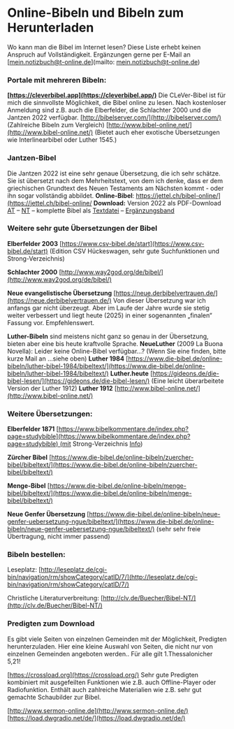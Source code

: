 # Online-Bibeln und Bibeln zum Herunterladen

Wo kann man die Bibel im Internet lesen?
Diese Liste erhebt keinen Anspruch auf Vollständigkeit.
Ergänzungen gerne per E-Mail an [mein.notizbuch@t-online.de](mailto: mein.notizbuch@t-online.de)

### Portale mit mehreren Bibeln:

**[https://cleverbibel.app](https://cleverbibel.app/)** Die CLeVer-Bibel ist für mich die sinnvollste Möglichkeit, die Bibel online zu lesen. Nach kostenloser Anmeldung sind z.B. auch die Elberfelder, die Schlachter 2000 und die Jantzen 2022 verfügbar.
[http://bibelserver.com/](http://bibelserver.com/) (Zahlreiche Bibeln zum Vergleich)
[http://www.bibel-online.net/](http://www.bibel-online.net/) (Bietet auch eher exotische Übersetzungen wie Interlinearbibel oder Luther 1545.)

### Jantzen-Bibel
Die Jantzen 2022 ist eine sehr genaue Übersetzung, die ich sehr schätze. Sie ist übersetzt nach dem Mehrheitstext, von dem ich denke, dass er dem griechischen Grundtext des Neuen Testaments am Nächsten kommt - oder ihn sogar vollständig abbildet.
**Online-Bibel**: https://jettel.ch/bibel-online/](https://jettel.ch/bibel-online/
**Download:** Version 2022 als PDF-Download
[AT](https://jettel.ch/wp-content/uploads/2022/08/AT-in-deutscher-Fassung-Je-Zeile-1Vers-inkl-Fn-Aug.2022.pdf) – [NT](https://jettel.ch/wp-content/uploads/2022/08/NT-in-deutscher-Fassung-je-Zeile-1Vers-Aug.2022.pdf) – komplette Bibel als [Textdatei](https://jettel.ch/wp-content/uploads/2022/08/Bd1-Nov2021-ohneFP.txt) – [Ergänzungsband](https://jettel.ch/wp-content/uploads/2022/08/Ergaenzungsband-Jul2022.pdf)

### Weitere sehr gute Übersetzungen der Bibel

**Elberfelder 2003** [https://www.csv-bibel.de/start](https://www.csv-bibel.de/start)
(Edition CSV Hückeswagen, sehr gute Suchfunktionen und Strong-Verzeichnis) 

**Schlachter 2000** [http://www.way2god.org/de/bibel/](http://www.way2god.org/de/bibel/)

**Neue evangelistische Übersetzung** [https://neue.derbibelvertrauen.de/](https://neue.derbibelvertrauen.de/) Von dieser Übersetzung war ich anfangs gar nicht überzeugt. Aber im Laufe der Jahre wurde sie stetig weiter verbessert und liegt heute (2025) in einer sogenannten „finalen“ Fassung vor. Empfehlenswert.

**Luther-Bibeln** sind meistens nicht ganz so genau in der Übersetzung, bieten aber eine bis heute kraftvolle Sprache.
**NeueLuther** (2009 La Buona Novella): Leider keine Online-Bibel verfügbar…? (Wenn Sie eine finden, bitte kurze Mail an …siehe oben)
**Luther 1984** [https://www.die-bibel.de/online-bibeln/luther-bibel-1984/bibeltext/](https://www.die-bibel.de/online-bibeln/luther-bibel-1984/bibeltext/)
**Luther.heute** [https://gideons.de/die-bibel-lesen/](https://gideons.de/die-bibel-lesen/) (Eine leicht überarbeitete Version der Luther 1912)
**Luther 1912** [http://www.bibel-online.net/](http://www.bibel-online.net/)

### Weitere Übersetzungen:    

**Elberfelder 1871** [https://www.bibelkommentare.de/index.php?page=studybible](https://www.bibelkommentare.de/index.php?page=studybible) (mit Strong-Verzeichnis [Info](https://www.bibelkommentare.de/index.php?page=studybible&show=notes))

**Zürcher Bibel** [https://www.die-bibel.de/online-bibeln/zuercher-bibel/bibeltext/](https://www.die-bibel.de/online-bibeln/zuercher-bibel/bibeltext/)

**Menge-Bibel** [https://www.die-bibel.de/online-bibeln/menge-bibel/bibeltext/](https://www.die-bibel.de/online-bibeln/menge-bibel/bibeltext/)

**Neue Genfer Übersetzung** [https://www.die-bibel.de/online-bibeln/neue-genfer-uebersetzung-ngue/bibeltext/](https://www.die-bibel.de/online-bibeln/neue-genfer-uebersetzung-ngue/bibeltext/) (sehr sehr freie Übertragung, nicht immer passend)

### Bibeln bestellen:

Leseplatz: [http://leseplatz.de/cgi-bin/navigation/rm/showCategory/catID/7/](http://leseplatz.de/cgi-bin/navigation/rm/showCategory/catID/7/)

Christliche Literaturverbreitung: [http://clv.de/Buecher/Bibel-NT/](http://clv.de/Buecher/Bibel-NT/)

### Predigten zum Download

Es gibt viele Seiten von einzelnen Gemeinden mit der Möglichkeit, Predigten herunterzuladen. Hier eine kleine Auswahl von Seiten, die nicht nur von einzelnen Gemeinden angeboten werden.. Für alle gilt 1.Thessalonicher 5,21!

[https://crossload.org](https://crossload.org/) Sehr gute Predigten kombiniert mit ausgefeilten Funktionen wie z.B. auch Offline-Player oder Radiofunktion. Enthält auch zahlreiche Materialien wie z.B. sehr gut gemachte Schaubilder zur Bibel.

[http://www.sermon-online.de](http://www.sermon-online.de/) 
[https://load.dwgradio.net/de/](https://load.dwgradio.net/de/) 
